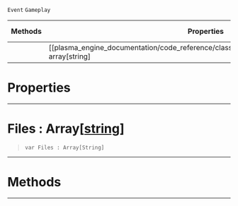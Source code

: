  `Event` `Gameplay`



|Methods|Properties|Base Classes|Derived Classes|
|---|---|---|---|
| |[[plasma_engine_documentation/code_reference/class_reference/mousefiledropevent/#files-array[string] | Files]]|[mouseevent](https://github.com/PlasmaEngine/PlasmaDocs/tree/master/docs/C%2B%2B/code_reference/class_reference/mouseevent.markdown)| |


 #  Properties


---  
 #  Files : Array[[string](https://github.com/PlasmaEngine/PlasmaDocs/tree/master/docs/C%2B%2B/code_reference/lightning_base_types/string.markdown)]

> 
> ``` lang=cpp, name=Lightning
> var Files : Array[String]


---  
 #  Methods


---  
 

 